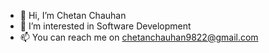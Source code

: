 - 👋 Hi, I’m Chetan Chauhan
- 👀 I’m interested in Software Development
- 📫 You can reach me on chetanchauhan9822@gmail.com

<!---
chetan9489/chetan9489 is a ✨ special ✨ repository because its `README.md` (this file) appears on your GitHub profile.
You can click the Preview link to take a look at your changes.
--->
